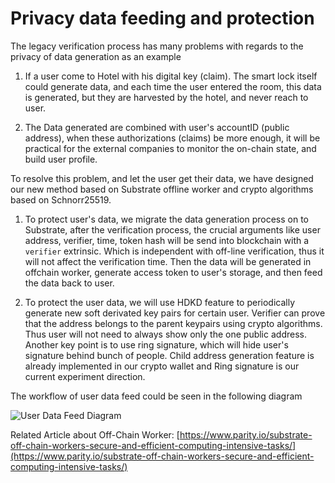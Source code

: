 # Privacy data feeding and protection

The legacy verification process has many problems with regards to the privacy of data generation as an example

1. If a user come to Hotel with his digital key (claim). The smart lock itself could generate data, and each time the user entered the room, this data is generated, but they are harvested by the hotel, and never reach to user.

2. <match>The Data generated are combined with user's accountID (public address), when these authorizations (claims) be more enough, it will be practical for the external companies to monitor the on-chain state, and build user profile.</match>

To resolve this problem, and let the user get their data, we have designed our new method based on Substrate offline worker and crypto algorithms based on Schnorr25519.

1. To protect user's data, we migrate the data generation process on to Substrate, after the verification process, the crucial arguments like user address, verifier, time, token hash will be send into blockchain with a `verifier` extrinsic. Which is independent with off-line verification, thus it will not affect the verification time. Then the data will be generated in offchain worker, generate access token to user's storage, and then feed the data back to user.

2. To protect the user data, we will use HDKD feature to periodically generate new soft derivated key pairs for certain user. Verifier can prove that the address belongs to the parent keypairs using crypto algorithms. Thus user will not need to always show only the one public address. Another key point is to use ring signature, which will hide user's signature <match>behind bunch of people.</match>   Child address generation feature is already implemented in our crypto wallet and Ring signature is our current experiment direction.

The workflow of user data feed could be seen in the following diagram

![User Data Feed Diagram](./dataFeed.png)

Related Article about Off-Chain Worker: [https://www.parity.io/substrate-off-chain-workers-secure-and-efficient-computing-intensive-tasks/](https://www.parity.io/substrate-off-chain-workers-secure-and-efficient-computing-intensive-tasks/)
